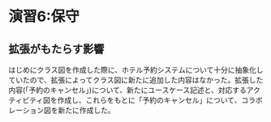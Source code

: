 # 演習6:保守

## 拡張がもたらす影響
はじめにクラス図を作成した際に、ホテル予約システムについて十分に抽象化していたので、拡張によってクラス図に新たに追加した内容はなかった。拡張した内容(「予約のキャンセル」)について、新たにユースケース記述と、対応するアクティビティ図を作成し、これらをもとに「予約のキャンセル」について、コラボレーション図を新たに作成した。
